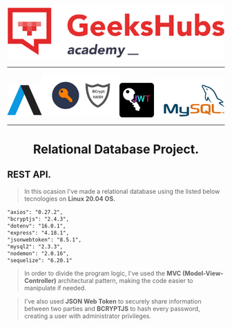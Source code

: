 <!-- ![Axios](/img/axios.png)*Axios* -->
<img src="/img/Geekshubs.png" style="width:900px;"/>

----------------
<pre>
<img src="/img/axios.png" style="width:80px;"/><img src="/img/bcrypt.jpg" style="width:180px;"/><img src="/img/jwt.png" style="width:80px;"/><img src="/img/mysql.jpg" style="width:180px;"/><img src="/img/Nodejs.png" style="width:150px;"/><img src="/img/nodeExpress.png" style="width:150px;"/><img src="/img/nodemon.png" style="width:80px;"/><img src="/img/sql.jpg" style="width:100px;"/><img src="/img/sequelize-icon.svg" style="width:80px;"/>
</pre>

------------
# <center>Relational Database Project.</center>
##  REST API.

> In this ocasion I've made a relational database using the listed below tecnologies on <b>Linux 20.04 OS.</b>

    "axios": "0.27.2",
    "bcryptjs": "2.4.3",
    "dotenv": "16.0.1",
    "express": "4.18.1",
    "jsonwebtoken": "8.5.1",
    "mysql2": "2.3.3",
    "nodemon": "2.0.16",
    "sequelize": "6.20.1"


> In order to divide the program logic, I've used the <b>MVC (Model-View-Controller)</b> architectural pattern, making the code easier to manipulate if needed.

> I've also used <b>JSON Web Token</b> to securely share information between two parties and <b>BCRYPTJS</b> to hash every password, creating a user with administrator privileges.


>
